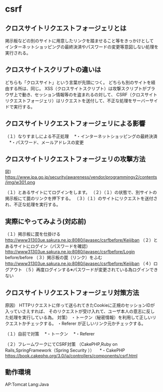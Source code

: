 # csrf

## クロスサイトリクエストフォージェリとは

掲示板などの別のサイトに用意したリンクを踏ませること等をきっかけとして
インターネットショッピングの最終決済やパスワードの変更等意図しない処理を実行される。

## クロスサイトスクリプトの違いは
どちらも「クロスサイト」という言葉が先頭につく。
どちらも別のサイトを経由する所は、同じ。
XSS（クロスサイトスクリプト）は攻撃スクリプトがブラウザ上で動き、セッション情報等のを盗まれるの対して、
CSRF（クロスサイトリクエストフォージェリ）はリクエストを送付して、不正な処理をサーバーサイドで実行する。

## クロスサイトリクエストフォージェリによる影響
（１）なりすましによる不正処理
　*・インターネットショッピングの最終決済
　*・パスワード、メールアドレスの変更

## クロスサイトリクエストフォージェリの攻撃方法
図）
https://www.ipa.go.jp/security/awareness/vendor/programmingv2/contents/img/w301.png

（１）とあるサイトにてログインをします。
（２）（１）の状態で、別サイトの掲示板にて罠のリンクを押下する。
（３）（１）のサイトにリクエストを送付され、不正な処理を実行する。

## 実際にやってみよう(対応前)
（１）掲示板に罠を仕掛ける
http://www31303ue.sakura.ne.jp:8080/javasec/csrfbefore/Keijiban
（２）とあるサイトにログイン（パスワードを確認）
http://www31303ue.sakura.ne.jp:8080/javasec/csrfbefore/Login
before/before
（３）掲示板の罠（リンク）をふむ
http://www31303ue.sakura.ne.jp:8080/javasec/csrfbefore/Keijiban
（４）ログアウト
（５）再度ログインする※パスワードが変更されている為ログインできない

## クロスサイトリクエストフォージェリ対策方法
原因）
HTTPリクエストに伴って送られてきたCookieに正規のセッションIDが入っていさえすれば、
そのリクエストが受け入れて、ユーザ本人の意志に反した処理を実行している為。
対策）
・トークン（秘密情報）を利用して正しいリクエストかチェックする。
・Referer が正しいリンク元かチェックする。

（１）自前で対策
　*・トークン
　*・Referer

（２）フレームワークにてCSRF対策
（CakePHP,Ruby on Rails,SpringFramework（Spring Security ））
　*・CakePHP
https://book.cakephp.org/3.0/ja/controllers/components/csrf.html

## 動作環境
AP:Tomcat
Lang:Java
